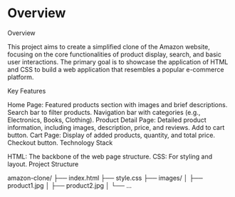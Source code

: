 # Overview 
Overview

This project aims to create a simplified clone of the Amazon website, focusing on the core functionalities of product display, search, and basic user interactions. The primary goal is to showcase the application of HTML and CSS to build a web application that resembles a popular e-commerce platform.

Key Features

Home Page:
Featured products section with images and brief descriptions.
Search bar to filter products.
Navigation bar with categories (e.g., Electronics, Books, Clothing).
Product Detail Page:
Detailed product information, including images, description, price, and reviews.
Add to cart button.
Cart Page:
Display of added products, quantity, and total price.
Checkout button.
Technology Stack

HTML: The backbone of the web page structure.
CSS: For styling and layout.
Project Structure

amazon-clone/
├── index.html
├── style.css
├── images/
│   ├── product1.jpg
│   ├── product2.jpg
│   └── ...
